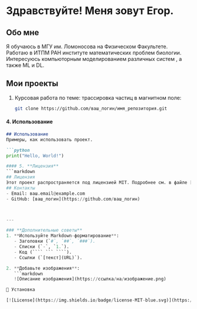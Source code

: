 # Здравствуйте! Меня зовут Егор.
## Обо мне
Я обучаюсь в МГУ им. Ломоносова на Физическом Факультете.
Работаю в ИТПМ РАН институте математических проблем биологии.
Интересуюсь компьюторным моделированием различных систем , а также
ML и DL.
## Мои проекты
1. Курсовая работа по теме: трассировка частиц в магнитном поле:
   ```bash
   git clone https://github.com/ваш_логин/имя_репозитория.git

#### 4. **Использование**
```markdown
## Использование
Примеры, как использовать проект.

```python
print("Hello, World!")

#### 5. **Лицензия**
```markdown
## Лицензия
Этот проект распространяется под лицензией MIT. Подробнее см. в файле [LICENSE](LICENSE).
## Контакты
- Email: ваш.email@example.com
- GitHub: [ваш_логин](https://github.com/ваш_логин)



---

### **Дополнительные советы**
1. **Используйте Markdown-форматирование**:
   - Заголовки (`#`, `##`, `###`).
   - Списки (`-`, `1.`).
   - Код (```` ``` ````).
   - Ссылки (`[текст](URL)`).

2. **Добавьте изображения**:
   ```markdown
   ![Описание изображения](https://ссылка/на/изображение.png)

🚀 Установка

[![License](https://img.shields.io/badge/license-MIT-blue.svg)](https://opensource.org/licenses/MIT)
